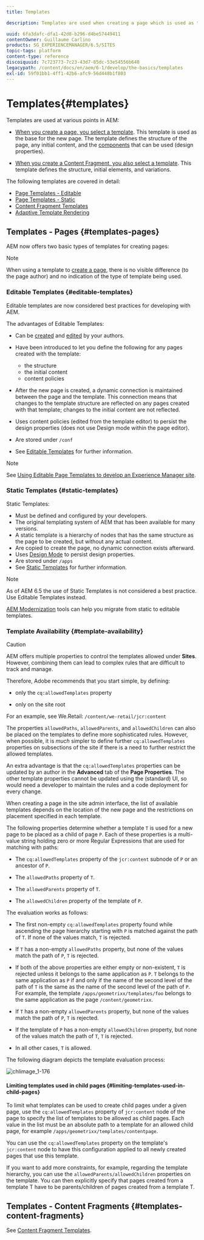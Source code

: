 ```yaml
---
title: Templates

description: Templates are used when creating a page which is used as the base for the new page.

uuid: 6fa3dafc-dfa1-42d8-b296-d4be57449411
contentOwner: Guillaume Carlino
products: SG_EXPERIENCEMANAGER/6.5/SITES
topic-tags: platform
content-type: reference
discoiquuid: 7c723773-7c23-43d7-85dc-53e54556b648
legacypath: /content/docs/en/aem/6-1/develop/the-basics/templates
exl-id: 59f01bb1-4ff1-42b6-afc9-56d448b1f803
---
```

# Templates{#templates}

Templates are used at various points in AEM:

* [When you create a page, you select a template](#templates-pages). This template is used as the base for the new page. The template defines the structure of the page, any initial content, and the [components](/help/sites-authoring/default-components.md) that can be used (design properties).

* [When you create a Content Fragment, you also select a template](#templates-content-fragments). This template defines the structure, initial elements, and variations.

The following templates are covered in detail:

* [Page Templates - Editable](/help/sites-developing/page-templates-editable.md)
* [Page Templates - Static](/help/sites-developing/page-templates-static.md)
* [Content Fragment Templates](/help/sites-developing/content-fragment-templates.md)
* [Adaptive Template Rendering](/help/sites-developing/templates-adaptive-rendering.md)

## Templates - Pages {#templates-pages}

AEM now offers two basic types of templates for creating pages:

>[!NOTE]
>
>When using a template to [create a page](/help/sites-authoring/managing-pages.md#creating-a-new-page), there is no visible difference (to the page author) and no indication of the type of template being used.

### Editable Templates {#editable-templates}

Editable templates are now considered best practices for developing with AEM.

The advantages of Editable Templates:

* Can be [created](/help/sites-authoring/templates.md#creating-a-new-template-template-author) and [edited](/help/sites-authoring/templates.md#editing-a-template-structure-template-author) by your authors.

* Have been introduced to let you define the following for any pages created with the template:

    * the structure
    * the initial content
    * content policies

* After the new page is created, a dynamic connection is maintained between the page and the template. This connection means that changes to the template structure are reflected on any pages created with that template; changes to the initial content are not reflected.
* Uses content policies (edited from the template editor) to persist the design properties (does not use Design mode within the page editor).
* Are stored under `/conf`
* See [Editable Templates](/help/sites-developing/page-templates-editable.md) for further information.

>[!NOTE]
>
>See [Using Editable Page Templates to develop an Experience Manager site](https://experienceleague.adobe.com/docs/experience-manager-learn/sites/page-authoring/template-editor-feature-video-use.html?lang=en).

### Static Templates {#static-templates}

Static Templates:

* Must be defined and configured by your developers.
* The original templating system of AEM that has been available for many versions.
* A static template is a hierarchy of nodes that has the same structure as the page to be created, but without any actual content.
* Are copied to create the page, no dynamic connection exists afterward.
* Uses [Design Mode](/help/sites-authoring/default-components-designmode.md) to persist design properties.
* Are stored under `/apps`
* See [Static Templates](/help/sites-developing/page-templates-static.md) for further information.

>[!NOTE]
>
>As of AEM 6.5 the use of Static Templates is not considered a best practice. Use Editable Templates instead.
>
>[AEM Modernization](modernization-tools.md) tools can help you migrate from static to editable templates.

### Template Availability {#template-availability}

>[!CAUTION]
>
>AEM offers multiple properties to control the templates allowed under **Sites**. However, combining them can lead to complex rules that are difficult to track and manage.
>
>Therefore, Adobe recommends that you start simple, by defining:
>
>* only the `cq:allowedTemplates` property
>
>* only on the site root
>
>For an example, see We.Retail: `/content/we-retail/jcr:content`
>
>The properties `allowedPaths`, `allowedParents`, and `allowedChildren` can also be placed on the templates to define more sophisticated rules. However, when possible, it is *much* simpler to define further `cq:allowedTemplates` properties on subsections of the site if there is a need to further restrict the allowed templates.
>
>An extra advantage is that the `cq:allowedTemplates` properties can be updated by an author in the **Advanced** tab of the **Page Properties**. The other template properties cannot be updated using the (standard) UI, so would need a developer to maintain the rules and a code deployment for every change.

When creating a page in the site admin interface, the list of available templates depends on the location of the new page and the restrictions on placement specified in each template.

The following properties determine whether a template `T` is used for a new page to be placed as a child of page `P`. Each of these properties is a multi-value string holding zero or more Regular Expressions that are used for matching with paths:

* The `cq:allowedTemplates` property of the `jcr:content` subnode of `P` or an ancestor of `P`.

* The `allowedPaths` property of `T`.

* The `allowedParents` property of `T`.

* The `allowedChildren` property of the template of `P`.

The evaluation works as follows:

* The first non-empty `cq:allowedTemplates` property found while ascending the page hierarchy starting with `P` is matched against the path of `T`. If none of the values match, `T` is rejected.

* If `T` has a non-empty `allowedPaths` property, but none of the values match the path of `P`, `T` is rejected.

* If both of the above properties are either empty or non-existent, `T` is rejected unless it belongs to the same application as `P`. `T` belongs to the same application as `P` if and only if the name of the second level of the path of `T` is the same as the name of the second level of the path of `P`. For example, the template `/apps/geometrixx/templates/foo` belongs to the same application as the page `/content/geometrixx`.

* If `T` has a non-empty `allowedParents` property, but none of the values match the path of `P`, `T` is rejected.

* If the template of `P` has a non-empty `allowedChildren` property, but none of the values match the path of `T`, `T` is rejected.

* In all other cases, `T` is allowed.

The following diagram depicts the template evaluation process:

![chlimage_1-176](assets/chlimage_1-176.png)

#### Limiting templates used in child pages {#limiting-templates-used-in-child-pages}

To limit what templates can be used to create child pages under a given page, use the `cq:allowedTemplates` property of `jcr:content` node of the page to specify the list of templates to be allowed as child pages. Each value in the list must be an absolute path to a template for an allowed child page, for example `/apps/geometrixx/templates/contentpage`.

You can use the `cq:allowedTemplates` property on the template's  `jcr:content` node to have this configuration applied to all newly created pages that use this template.

If you want to add more constraints, for example, regarding the template hierarchy, you can use the `allowedParents/allowedChildren` properties on the template. You can then explicitly specify that pages created from a template T have to be parents/children of pages created from a template T.

## Templates - Content Fragments {#templates-content-fragments}

See [Content Fragment Templates](/help/sites-developing/content-fragment-templates.md).
